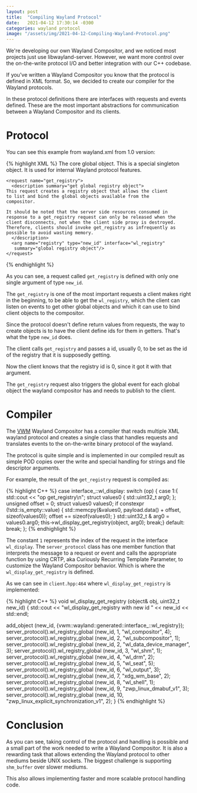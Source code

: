 ```yaml
---
layout: post
title:  "Compiling Wayland Protocol"
date:   2021-04-12 17:30:14 -0300
categories: wayland protocol
image: "/assets/img/2021-04-12-Compiling-Wayland-Protocol.png"
---
```

We're developing our own Wayland Compositor, and we noticed most
projects just use libwayland-server. However, we want more control
over the on-the-write protocol I/O and better integration with our C++
codebase.

If you've written a Wayland Compositor you know that the protocol is
defined in XML format. So, we decided to create our compiler for the
Wayland protocols.

In these protocol definitions there are interfaces with requests and
events defined. These are the most important abstractions for
communication between a Wayland Compositor and its clients.

# Protocol

You can see this example from wayland.xml from 1.0 version:

{% highlight XML %}
  <interface name="wl_display" version="1">
    <description summary="core global object">
      The core global object.  This is a special singleton object.  It
      is used for internal Wayland protocol features.
    </description>

    <request name="get_registry">
      <description summary="get global registry object">
	This request creates a registry object that allows the client
	to list and bind the global objects available from the
	compositor.

	It should be noted that the server side resources consumed in
	response to a get_registry request can only be released when the
	client disconnects, not when the client side proxy is destroyed.
	Therefore, clients should invoke get_registry as infrequently as
	possible to avoid wasting memory.
      </description>
      <arg name="registry" type="new_id" interface="wl_registry"
	   summary="global registry object"/>
    </request>
{% endhighlight %}

As you can see, a request called `get_registry` is defined with only one
single argument of type `new_id`.

The `get_registry` is one of the most important requests a client
makes right in the beginning, to be able to get the `wl_registry`,
which the client can listen on events to get other global objects and
which it can use to bind client objects to the compositor.

Since the protocol doesn't define return values from requests, the way
to create objects is to have the client define ids for them in
getters. That's what the type `new_id` does.

The client calls `get_registry` and passes a id, usually 0, to be set
as the id of the registry that it is supposedly getting.

Now the client knows that the registry id is 0, since it got it with
that argument.

The `get_registry` request also triggers the global event for each
global object the wayland compositor has and needs to publish to the
client.

# Compiler

The [VWM](https://github.com/expertisesolutions/vwm) Wayland
Compositor has a compiler that reads multiple XML wayland protocol and
creates a single class that handles requests and translates events to
the on-the-write binary protocol of the wayland.

The protocol is quite simple and is implemented in our compiled result
as simple POD copies over the write and special handling for strings
and file descriptor arguments.

For example, the result of the `get_registry` request is compiled as:

{% highlight C++ %}
case interface_::wl_display:
  switch (op)
  {
    case 1:{
      std::cout << "op get_registry\n";
      struct values0
      {
        std::uint32_t arg0;
      };
      unsigned offset = 0;
      struct values0 values0;
      if constexpr (!std::is_empty<struct values0>::value)
      {
        std::memcpy(&values0, payload.data() + offset, sizeof(values0));
        offset += sizeof(values0);
      }
      std::uint32_t & arg0 = values0.arg0;
      this->wl_display_get_registry(object, arg0);
      break;}
    default: break;
  };
{% endhighlight %}

The constant `1` represents the index of the request in the interface
`wl_display`. The `server_protocol` class has one member function that
interprets the message to a request or event and calls the appropriate
function by using CRTP, aka Curiously Recurring Template Parameter, to
customize the Wayland Compositor behavior. Which is where the
`wl_display_get_registry` is defined.

As we can see in `client.hpp:464` where `wl_display_get_registry` is implemented:

{% highlight C++ %}
void wl_display_get_registry (object& obj, uint32_t new_id)
{
  std::cout << "wl_display_get_registry with new id " << new_id << std::endl;

  add_object (new_id, {vwm::wayland::generated::interface_::wl_registry});
  server_protocol().wl_registry_global (new_id, 1,  "wl_compositor", 4);
  server_protocol().wl_registry_global (new_id, 2,  "wl_subcompositor", 1);
  server_protocol().wl_registry_global (new_id, 2,  "wl_data_device_manager", 3);
  server_protocol().wl_registry_global (new_id, 3,  "wl_shm", 1);
  server_protocol().wl_registry_global (new_id, 4,  "wl_drm", 2);
  server_protocol().wl_registry_global (new_id, 5,  "wl_seat", 5);
  server_protocol().wl_registry_global (new_id, 6,  "wl_output", 3);
  server_protocol().wl_registry_global (new_id, 7,  "xdg_wm_base", 2);
  server_protocol().wl_registry_global (new_id, 8,  "wl_shell", 1);
  server_protocol().wl_registry_global (new_id, 9,  "zwp_linux_dmabuf_v1", 3);
  server_protocol().wl_registry_global (new_id, 10, "zwp_linux_explicit_synchronization_v1", 2);
}
{% endhighlight %}

# Conclusion

As you can see, taking control of the protocol and handling is
possible and a small part of the work needed to write a Wayland
Compositor. It is also a rewarding task that allows extending the
Wayland protocol to other mediums beside UNIX sockets. The biggest
challenge is supporting `shm_buffer` over slower mediums.

This also allows implementing faster and more scalable protocol
handling code.

